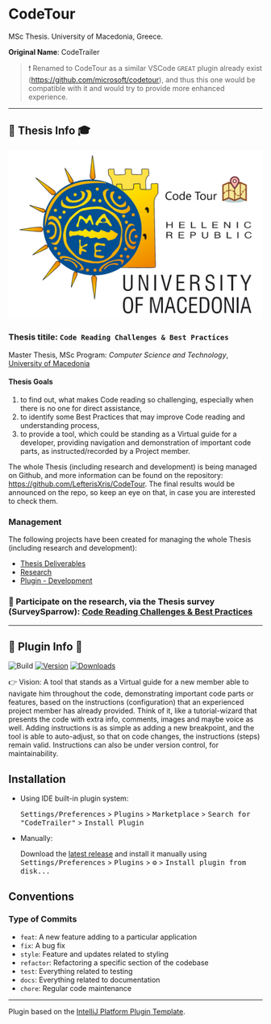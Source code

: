 # CodeTour

MSc Thesis. University of Macedonia, Greece.

**Original Name**: CodeTrailer
> :exclamation: Renamed to CodeTour as a similar VSCode `GREAT` plugin already exist (https://github.com/microsoft/codetour), and thus this one would be compatible with it and would try to provide more enhanced experience.

<hr>

## :scroll: Thesis Info :mortar_board:

![alt text](code-tour-uom-logo-white-en.jpg)

### Thesis titile: `Code Reading Challenges & Best Practices`
Master Thesis, MSc Program: *Computer Science and Technology*, [University of Macedonia]()

#### Thesis Goals
 1. to find out, what makes Code reading so challenging, especially when there is no one for direct assistance, 
 2. to identify some Best Practices that may improve Code reading and understanding process,
 3. to provide a tool, which could be standing as a Virtual guide for a developer, providing navigation and demonstration of important code parts, as instructed/recorded by a Project member.

The whole Thesis (including research and development) is being managed on Github, and more information can be found on the repository: https://github.com/LefterisXris/CodeTour. The final results would be announced on the repo, so keep an eye on that, in case you are interested to check them.

### Management

The following projects have been created for managing the whole Thesis (including research and development):
- [Thesis Deliverables](https://github.com/LefterisXris/CodeTour/projects/3)
- [Research](https://github.com/LefterisXris/CodeTour/projects/2)
- [Plugin - Development](https://github.com/LefterisXris/CodeTour/projects/1)

### 📢 Participate on the research, via the Thesis survey (SurveySparrow): [Code Reading Challenges & Best Practices](https://codetour.surveysparrow.com/s/code-reading-challenges--best-practices/tt-080a698c44)

<hr>

## :wrench: Plugin Info :electric_plug:

![Build](https://github.com/LefterisXris/CodeTrailer/workflows/Build/badge.svg)
[![Version](https://img.shields.io/jetbrains/plugin/v/PLUGIN_ID.svg)](https://plugins.jetbrains.com/plugin/PLUGIN_ID)
[![Downloads](https://img.shields.io/jetbrains/plugin/d/PLUGIN_ID.svg)](https://plugins.jetbrains.com/plugin/PLUGIN_ID)

<!-- Plugin description -->
👉 Vision: A tool that stands as a Virtual guide for a new member able to navigate him throughout the code, demonstrating important code parts or features, based on the instructions (configuration) that an experienced project member has already provided. Think of it, like a tutorial-wizard that presents the code with extra info, comments, images and maybe voice as well. Adding instructions is as simple as adding a new breakpoint, and the tool is able to auto-adjust, so that on code changes, the instructions (steps) remain valid. Instructions can also be under version control, for maintainability.
<!-- Plugin description end -->

## Installation

- Using IDE built-in plugin system:

  <kbd>Settings/Preferences</kbd> > <kbd>Plugins</kbd> > <kbd>Marketplace</kbd> > <kbd>Search for "CodeTrailer"</kbd> >
  <kbd>Install Plugin</kbd>

- Manually:

  Download the [latest release](https://github.com/LefterisXris/CodeTrailer/releases/latest) and install it manually using
  <kbd>Settings/Preferences</kbd> > <kbd>Plugins</kbd> > <kbd>⚙️</kbd> > <kbd>Install plugin from disk...</kbd>


## Conventions

### Type of Commits
- `feat`: A new feature adding to a particular application
- `fix`: A bug fix
- `style`: Feature and updates related to styling
- `refactor`: Refactoring a specific section of the codebase
- `test`: Everything related to testing
- `docs`: Everything related to documentation
- `chore`: Regular code maintenance

---
Plugin based on the [IntelliJ Platform Plugin Template][template].

[template]: https://github.com/JetBrains/intellij-platform-plugin-template
